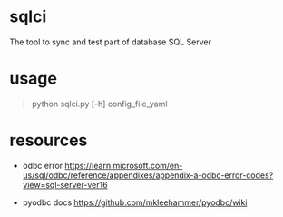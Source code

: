 # sqlci

The tool to sync and test part of database SQL Server

# usage

> python sqlci.py [-h] config_file_yaml

# resources

* odbc error
https://learn.microsoft.com/en-us/sql/odbc/reference/appendixes/appendix-a-odbc-error-codes?view=sql-server-ver16

* pyodbc docs
https://github.com/mkleehammer/pyodbc/wiki


